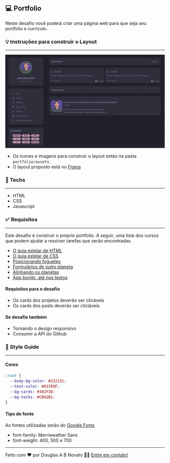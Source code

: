 ## 💻 Portfolio

Neste desafio você poderá criar uma página web para que seja seu portfolio e currículo.

### 💡 Instruções para construir o Layout

---

![template.jpeg](./assets/template.png)

- Os ícones e imagens para construir o layout estão na pasta `portfolio/assets`.
- O layout proposto está no [Figma](https://www.figma.com/file/L6fCiWtOgXCfslQdezqQeF/DD-Portfolio/duplicate) 
 
### 🚀 Techs 

---

- HTML
- CSS
- Javascript

### ✅ Requisitos 

---

Este desafio é construir o próprio portfolio. A seguir, uma lista dos cursos que podem ajudar a resolver tarefas que serão encontradas.

- [O guia estelar de HTML](https://app.rocketseat.com.br/node/o-guia-estelar-de-html)
- [O guia estelar de CSS](https://app.rocketseat.com.br/node/o-guia-estelar-de-css)
- [Posicionando foguetes](https://app.rocketseat.com.br/node/posicionando-foguetes)
- [Formulários de outro planeta](https://app.rocketseat.com.br/node/formularios-de-outro-planeta)
- [Alinhando os planetas](https://app.rocketseat.com.br/node/flexbox)
- [App bonito, até nos textos](https://app.rocketseat.com.br/node/flexbox)

#### Requisitos para o desafio 

- Os cards dos projetos deverão ser clicáveis
- Os cards dos posts deverão ser clicláveis

#### Se desafie também 

- Tornando o design responsivo 
- Consumir a API do Github 

### 🎨 Style Guide

---

#### Cores 

```css
:root {
  --body-bg-color: #22212C;
  --text-color: #837E9F;
  --bg-cards: #302F3D;
  --bg-techs: #CB92B1;
}
```

#### Tipo de fonte 

As fontes utilizadas serão do [Google Fonts](https://fonts.google.com/specimen/Merriweather+Sans?query=Merriweather+Sans) 
- font-family: Merriweather Sans 
- font-weight: 400, 500 e 700

---  

Feito com ❤️ por Douglas A B Novato 👋🏽 [Entre em contato!](https://www.linkedin.com/in/douglasabnovato/)
